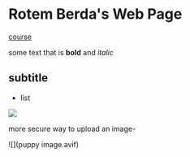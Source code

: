 # Rotem Berda's Web Page

[course](https://github.com/szabgab/wis-python-course-2024-11)

some text that is **bold** and *italic*

## subtitle

* list

![](https://hips.hearstapps.com/hmg-prod/images/dog-puppy-on-garden-royalty-free-image-1586966191.jpg?crop=0.752xw:1.00xh;0.175xw,0&resize=1200:*)

more secure way to upload an image-

![](puppy image.avif)
